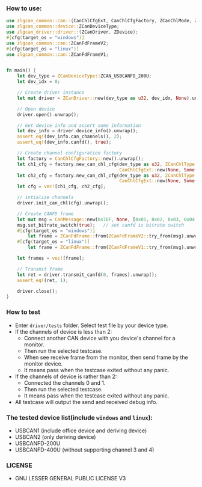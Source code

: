 ### How to use:
```rust
use zlgcan_common::can::{CanChlCfgExt, CanChlCfgFactory, ZCanChlMode, ZCanChlType, ZCanFdFrame, CanMessage};
use zlgcan_common::device::ZCanDeviceType;
use zlgcan_driver::driver::{ZCanDriver, ZDevice};
#[cfg(target_os = "windows")]
use zlgcan_common::can::ZCanFdFrameV2;
#[cfg(target_os = "linux")]
use zlgcan_common::can::ZCanFdFrameV1;


fn main() {
    let dev_type = ZCanDeviceType::ZCAN_USBCANFD_200U;
    let dev_idx = 0;

    // Create driver instance
    let mut driver = ZCanDriver::new(dev_type as u32, dev_idx, None).unwrap();

    // Open device
    driver.open().unwrap();

    // Get device info and assert some information
    let dev_info = driver.device_info().unwrap();
    assert_eq!(dev_info.can_channels(), 2);
    assert_eq!(dev_info.canfd(), true);

    // Create channel configuration factory
    let factory = CanChlCfgFactory::new().unwrap();
    let ch1_cfg = factory.new_can_chl_cfg(dev_type as u32, ZCanChlType::CANFD_ISO as u8, ZCanChlMode::Normal as u8, 500_000,
                                          CanChlCfgExt::new(None, Some(1_000_000), None, None, None, None)).unwrap();
    let ch2_cfg = factory.new_can_chl_cfg(dev_type as u32, ZCanChlType::CANFD_ISO as u8, ZCanChlMode::Normal as u8, 500_000,
                                          CanChlCfgExt::new(None, Some(1_000_000), None, None, None, None)).unwrap();
    let cfg = vec![ch1_cfg, ch2_cfg];

    // intialize channels
    driver.init_can_chl(cfg).unwrap();

    // Create CANFD frame
    let mut msg = CanMessage::new(0x7DF, None, [0x01, 0x02, 0x03, 0x04, 0x05], true, false, None).unwrap();
    msg.set_bitrate_switch(true);   // set canfd is bitrate switch
    #[cfg(target_os = "windows")]
        let frame = ZCanFdFrame::from(ZCanFdFrameV2::try_from(msg).unwrap());
    #[cfg(target_os = "linux")]
        let frame = ZCanFdFrame::from(ZCanFdFrameV1::try_from(msg).unwrap());

    let frames = vec![frame];

    // Transmit frame
    let ret = driver.transmit_canfd(0, frames).unwrap();
    assert_eq!(ret, 1);

    driver.close();
}
```

### How to test
  * Enter `driver/tests` folder. Select test file by your device type.
  * If the channels of device is less than 2:
    * Connect another CAN device with you device's channel for a monitor.
    * Then run the selected testcase.
    * When see receive frame from the monitor, then send frame by the monitor device.
    * It means pass when the testcase exited without any panic.
  * If the channels of device is rather than 2:
    * Connected the channels 0 and 1.
    * Then run the selected testcase.
    * It means pass when the testcase exited without any panic.
  * All testcase will output the send and received debug info.

### The tested device list(include `windows` and `linux`):
  * USBCAN1 (include office device and deriving device)
  * USBCAN2 (only deriving device)
  * USBCANFD-200U
  * USBCANFD-400U (without supporting channel 3 and 4)

### LICENSE
  * GNU LESSER GENERAL PUBLIC LICENSE V3
